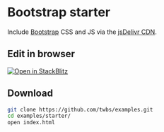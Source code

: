 # Bootstrap starter

Include [Bootstrap](https://getbootstrap.com) CSS and JS via the [jsDelivr CDN](https://www.jsdelivr.com/package/npm/bootstrap).

## Edit in browser

[![Open in StackBlitz](https://developer.stackblitz.com/img/open_in_stackblitz.svg)](https://stackblitz.com/github/twbs/examples/tree/main?file=packages%2Fstarter%2Findex.html)

## Download

```sh
git clone https://github.com/twbs/examples.git
cd examples/starter/
open index.html
```
